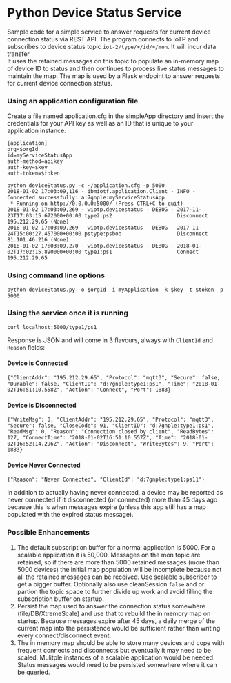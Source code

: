 # Python Device Status Service

Sample code for a simple service to answer requests for current device connection status via REST API.  The program connects to IoTP and subscribes to device
status topic `iot-2/type/+/id/+/mon`.  It will incur data transfer   
It uses the retained messages on this topic to populate an in-memory map of device ID to status and then continues to process live status messages to maintain the map.  The
map is used by a Flask endpoint to answer requests for current device connection status.

### Using an application configuration file
Create a file named application.cfg in the simpleApp directory and insert the credentials for your API key as well as an ID that is unique to your application instance. 
```
[application]
org=$orgId
id=myServiceStatusApp
auth-method=apikey
auth-key=$key
auth-token=$token
```

```
python deviceStatus.py -c ~/application.cfg -p 5000
2018-01-02 17:03:09,116 - ibmiotf.application.Client - INFO - Connected successfully: a:7gnple:myServiceStatusApp
 * Running on http://0.0.0.0:5000/ (Press CTRL+C to quit)
2018-01-02 17:03:09,269 - wiotp.devicestatus - DEBUG - 2017-11-23T17:03:15.672000+00:00 type2:ps2                     Disconnect 195.212.29.65 (None)
2018-01-02 17:03:09,269 - wiotp.devicestatus - DEBUG - 2017-11-24T15:00:27.457000+00:00 pstype:psbob                  Disconnect 81.101.46.216 (None)
2018-01-02 17:03:09,270 - wiotp.devicestatus - DEBUG - 2018-01-02T17:02:15.890000+00:00 type1:ps1                     Connect 195.212.29.65
```

### Using command line options
```
python deviceStatus.py -o $orgId -i myApplication -k $key -t $token -p 5000
```

### Using the service once it is running
```
curl localhost:5000/type1/ps1
```

Response is JSON and will come in 3 flavours, always with `ClientId` and `Reason` fields:

#### Device is Connected
```{"ClientAddr": "195.212.29.65", "Protocol": "mqtt3", "Secure": false, "Durable": false, "ClientID": "d:7gnple:type1:ps1", "Time": "2018-01-02T16:51:10.558Z", "Action": "Connect", "Port": 1883}```

#### Device is Disconnected
```{"WriteMsg": 0, "ClientAddr": "195.212.29.65", "Protocol": "mqtt3", "Secure": false, "CloseCode": 91, "ClientID": "d:7gnple:type1:ps1", "ReadMsg": 0, "Reason": "Connection closed by client", "ReadBytes": 127, "ConnectTime": "2018-01-02T16:51:10.557Z", "Time": "2018-01-02T16:52:14.296Z", "Action": "Disconnect", "WriteBytes": 9, "Port": 1883}```

#### Device Never Connected
```{"Reason": "Never Connected", "ClientId": "d:7gnple:type1:ps11"}```

In addition to actually having never connected, a device may be reported as never connected if it disconnected (or connected) more than 45 days ago 
because this is when messages expire (unless this app still has a map populated with the expired status message).

### Possible Enhancements
1. The default subscription buffer for a normal application is 5000.  For a scalable application it is 50,000.  Messages on the mon topic are retained,
so if there are more than 5000 retained messages (more than 5000 devices) the initial map population will be incomplete because not all the retained 
messages can be received.  Use scalable subscriber to get a bigger buffer.  Optionally also use cleanSession `false` and or partion the topic space to 
further divide up work and avoid filling the subscription buffer on startup.
2. Persist the map used to answer the connection status somewhere (file/DB/XtremeScale) and use that to rebuild the in memory map on startup.  Because messages
expire after 45 days, a daily merge of the current map into the persistence would be sufficient rather than writing every connect/disconnect event. 
3. The in memory map should be able to store many devices and cope with frequent connects and disconnects but eventually it may need to be scaled.  Mulitple instances
of a scalable application would be needed.  Status messages would need to be persisted somewhere where it can be queried. 